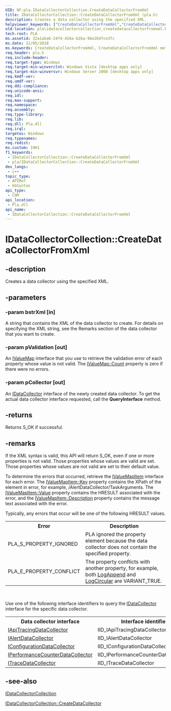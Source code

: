 ```yaml
---
UID: NF:pla.IDataCollectorCollection.CreateDataCollectorFromXml
title: IDataCollectorCollection::CreateDataCollectorFromXml (pla.h)
description: Creates a data collector using the specified XML.
helpviewer_keywords: ["CreateDataCollectorFromXml","CreateDataCollectorFromXml method [PLA]","CreateDataCollectorFromXml method [PLA]","IDataCollectorCollection interface","IDataCollectorCollection interface [PLA]","CreateDataCollectorFromXml method","IDataCollectorCollection.CreateDataCollectorFromXml","IDataCollectorCollection::CreateDataCollectorFromXml","pla.idatacollectorcollection_createdatacollectorfromxml","pla/IDataCollectorCollection::CreateDataCollectorFromXml"]
old-location: pla\idatacollectorcollection_createdatacollectorfromxml.htm
tech.root: PLA
ms.assetid: 32a1aba6-24f4-416a-b2ba-9be264fce3fc
ms.date: 12/05/2018
ms.keywords: CreateDataCollectorFromXml, CreateDataCollectorFromXml method [PLA], CreateDataCollectorFromXml method [PLA],IDataCollectorCollection interface, IDataCollectorCollection interface [PLA],CreateDataCollectorFromXml method, IDataCollectorCollection.CreateDataCollectorFromXml, IDataCollectorCollection::CreateDataCollectorFromXml, pla.idatacollectorcollection_createdatacollectorfromxml, pla/IDataCollectorCollection::CreateDataCollectorFromXml
req.header: pla.h
req.include-header: 
req.target-type: Windows
req.target-min-winverclnt: Windows Vista [desktop apps only]
req.target-min-winversvr: Windows Server 2008 [desktop apps only]
req.kmdf-ver: 
req.umdf-ver: 
req.ddi-compliance: 
req.unicode-ansi: 
req.idl: 
req.max-support: 
req.namespace: 
req.assembly: 
req.type-library: 
req.lib: 
req.dll: Pla.dll
req.irql: 
targetos: Windows
req.typenames: 
req.redist: 
ms.custom: 19H1
f1_keywords:
 - IDataCollectorCollection::CreateDataCollectorFromXml
 - pla/IDataCollectorCollection::CreateDataCollectorFromXml
dev_langs:
 - c++
topic_type:
 - APIRef
 - kbSyntax
api_type:
 - COM
api_location:
 - Pla.dll
api_name:
 - IDataCollectorCollection::CreateDataCollectorFromXml
---
```


# IDataCollectorCollection::CreateDataCollectorFromXml


## -description

Creates a data collector using the specified XML.

## -parameters

### -param bstrXml [in]

A string that contains the XML of the data collector to create. For details on specifying the XML string, see the Remarks section of the data collector that you want to create.

### -param pValidation [out]

An <a href="/previous-versions/windows/desktop/api/pla/nn-pla-ivaluemap">IValueMap</a> interface that you use to retrieve the validation error of each property whose value is not valid. The <a href="/previous-versions/windows/desktop/api/pla/nf-pla-ivaluemap-get_count">IValueMap::Count</a> property is zero if there were no errors.

### -param pCollector [out]

An <a href="/previous-versions/windows/desktop/api/pla/nn-pla-idatacollector">IDataCollector</a> interface of the newly created data collector. To get the actual data collector interface requested, call the <b>QueryInterface</b> method.

## -returns

Returns S_OK if successful.

## -remarks

If the XML syntax is valid, this API will return S_OK, even if one or more properties is not valid.  Those properties whose values are valid are set. Those properties whose values are not valid are set to their default value.

To determine the errors that occurred, retrieve the <a href="/previous-versions/windows/desktop/api/pla/nn-pla-ivaluemapitem">IValueMapItem</a> interface for each error. The <a href="/previous-versions/windows/desktop/api/pla/nf-pla-ivaluemapitem-get_key">IValueMapItem::Key</a> property contains the XPath of the element in error, for example, /AlertDataCollector/TaskArguments. The <a href="/previous-versions/windows/desktop/api/pla/nf-pla-ivaluemapitem-get_value">IValueMapItem::Value</a> property contains the HRESULT associated with the error, and the <a href="/previous-versions/windows/desktop/api/pla/nf-pla-ivaluemapitem-get_description">IValueMapItem::Description</a> property contains the message text associated with the error.

Typically, any errors that occur will be one of the following HRESULT values.

<table>
<tr>
<th>Error</th>
<th>Description</th>
</tr>
<tr>
<td>PLA_S_PROPERTY_IGNORED</td>
<td>PLA ignored the property element because the data collector does not contain the specified property.</td>
</tr>
<tr>
<td>PLA_E_PROPERTY_CONFLICT</td>
<td>The property conflicts with another property, for example, both <a href="/previous-versions/windows/desktop/api/pla/nf-pla-idatacollector-get_logappend">LogAppend</a> and <a href="/previous-versions/windows/desktop/api/pla/nf-pla-idatacollector-get_logcircular">LogCircular</a> are VARIANT_TRUE.</td>
</tr>
</table>
 

Use one of the following interface identifiers to query the <a href="/previous-versions/windows/desktop/api/pla/nn-pla-idatacollector">IDataCollector</a> interface for the specific data collector.

<table>
<tr>
<th>Data collector interface</th>
<th>Interface identifier</th>
</tr>
<tr>
<td>
<a href="/previous-versions/windows/desktop/api/pla/nn-pla-iapitracingdatacollector">IApiTracingDataCollector</a>
</td>
<td>IID_IApiTracingDataCollector</td>
</tr>
<tr>
<td>
<a href="/previous-versions/windows/desktop/api/pla/nn-pla-ialertdatacollector">IAlertDataCollector</a>
</td>
<td>IID_IAlertDataCollector</td>
</tr>
<tr>
<td>
<a href="/previous-versions/windows/desktop/api/pla/nn-pla-iconfigurationdatacollector">IConfigurationDataCollector</a>
</td>
<td>IID_IConfigurationDataCollector</td>
</tr>
<tr>
<td>
<a href="/previous-versions/windows/desktop/api/pla/nn-pla-iperformancecounterdatacollector">IPerformanceCounterDataCollector</a>
</td>
<td>IID_IPerformanceCounterDataCollector</td>
</tr>
<tr>
<td>
<a href="/previous-versions/windows/desktop/api/pla/nn-pla-itracedatacollector">ITraceDataCollector</a>
</td>
<td>IID_ITraceDataCollector</td>
</tr>
</table>

## -see-also

<a href="/previous-versions/windows/desktop/api/pla/nn-pla-idatacollectorcollection">IDataCollectorCollection</a>



<a href="/previous-versions/windows/desktop/api/pla/nf-pla-idatacollectorcollection-createdatacollector">IDataCollectorCollection::CreateDataCollector</a>

